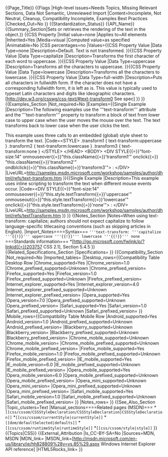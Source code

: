 {{Page_Title}}
{{Flags
|High-level issues=Needs Topics, Missing Relevant Sections, Data Not Semantic, Unreviewed Import
|Content=Incomplete, Not Neutral, Cleanup, Compatibility Incomplete, Examples Best Practices
|Checked_Out=No
}}
{{Standardization_Status}}
{{API_Name}}
{{Summary_Section|Sets or retrieves the rendering of the text in the object.}}
{{CSS Property
|Initial value=none
|Applies to=All elements
|Inherited=Yes
|Media=visual
|Computed value=as specified
|Animatable=No
|CSS percentages=no
|Values={{CSS Property Value
|Data Type=none
|Description=Default. Text is not transformed.
}}{{CSS Property Value
|Data Type=capitalize
|Description=Transforms the first character of each word to uppercase.
}}{{CSS Property Value
|Data Type=uppercase
|Description=Transforms all the characters to uppercase.
}}{{CSS Property Value
|Data Type=lowercase
|Description=Transforms all the characters to lowercase.
}}{{CSS Property Value
|Data Type=full-width
|Description=Puts all characters in fullwidth form. If the character does not have a corresponding fullwidth form, it is left as is. This value is typically used to typeset Latin characters and digits like ideographic characters. [http://dev.w3.org/csswg/css-text/#text-transform0 See spec]
}}
}}
{{Examples_Section
|Not_required=No
|Examples={{Single Example
|Description=The following examples use the '''text-transform''' attribute and the '''text-transform''' property to transform a block of text from lower case to upper case when the user moves the mouse over the text. The text transforms back to lower case when the user clicks the text.

This example uses three calls to an embedded (global) style sheet to transform the text.
|Code=&lt;STYLE&gt;
    .transform1 { text-transform:uppercase }
    .transform2 { text-transform:lowercase }
    .transform3 { text-transform:none }
&lt;/STYLE&gt;
&lt;/HEAD&gt;
&lt;BODY&gt; 
&lt;DIV STYLE{{=}}"font-size:14" 
    onmouseover{{=}}"this.className{{=}}'transform1'" 
    onclick{{=}} "this.className{{=}}'transform2'"
    ondblclick{{=}}"this.className{{=}}'transform3'"&gt; 
:
&lt;/DIV&gt;
|LiveURL=http://samples.msdn.microsoft.com/workshop/samples/author/dhtml/refs/text-transform.htm
}}{{Single Example
|Description=This example uses inline scripting to transform the text when different mouse events occur.
|Code=&lt;DIV STYLE{{=}}"font-size:14"
    onmouseover{{=}}"this.style.textTransform{{=}}'uppercase'"
    onmouseout{{=}}"this.style.textTransform{{=}}'lowercase'"
    onclick{{=}}"this.style.textTransform{{=}}'none'"&gt;
:
&lt;/DIV&gt;
|LiveURL=http://samples.msdn.microsoft.com/workshop/samples/author/dhtml/refs/textTransform.htm
}}
}}
{{Notes_Section
|Notes=When using text-transform: capitalize; authors should not expect capitalize to follow language-specific titlecasing conventions (such as skipping articles in English).
|Import_Notes====Syntax===
<code>'''text-transform: '''capitalize '''{{!}}''' uppercase '''{{!}}''' lowercase '''{{!}}''' none</code>
===Standards information===
*[http://go.microsoft.com/fwlink/p/?linkid{{=}}203757 CSS 2.1], Section 5.4.5
}}
{{Related_Specifications_Section
|Specifications=
}}
{{Compatibility_Section
|Not_required=No
|Imported_tables=
|Desktop_rows={{Compatibility Table Desktop Row
|Chrome_supported=Yes
|Chrome_version=1.0
|Chrome_prefixed_supported=Unknown
|Chrome_prefixed_version=
|Firefox_supported=Yes
|Firefox_version=1.0
|Firefox_prefixed_supported=Unknown
|Firefox_prefixed_version=
|Internet_explorer_supported=Yes
|Internet_explorer_version=4.0
|Internet_explorer_prefixed_supported=Unknown
|Internet_explorer_prefixed_version=
|Opera_supported=Yes
|Opera_version=7.0
|Opera_prefixed_supported=Unknown
|Opera_prefixed_version=
|Safari_supported=Yes
|Safari_version=1.0
|Safari_prefixed_supported=Unknown
|Safari_prefixed_version=
}}
|Mobile_rows={{Compatibility Table Mobile Row
|Android_supported=Yes
|Android_version=1.0
|Android_prefixed_supported=Unknown
|Android_prefixed_version=
|Blackberry_supported=Unknown
|Blackberry_version=
|Blackberry_prefixed_supported=Unknown
|Blackberry_prefixed_version=
|Chrome_mobile_supported=Unknown
|Chrome_mobile_version=
|Chrome_mobile_prefixed_supported=Unknown
|Chrome_mobile_prefixed_version=
|Firefox_mobile_supported=Yes
|Firefox_mobile_version=1.0
|Firefox_mobile_prefixed_supported=Unknown
|Firefox_mobile_prefixed_version=
|IE_mobile_supported=Yes
|IE_mobile_version=6.0
|IE_mobile_prefixed_supported=Unknown
|IE_mobile_prefixed_version=
|Opera_mobile_supported=Yes
|Opera_mobile_version=6.0
|Opera_mobile_prefixed_supported=Unknown
|Opera_mobile_prefixed_version=
|Opera_mini_supported=Unknown
|Opera_mini_version=
|Opera_mini_prefixed_supported=Unknown
|Opera_mini_prefixed_version=
|Safari_mobile_supported=Yes
|Safari_mobile_version=1.0
|Safari_mobile_prefixed_supported=Unknown
|Safari_mobile_prefixed_version=
}}
|Notes_rows=
}}
{{See_Also_Section
|Topic_clusters=Text
|Manual_sections====Related pages (MSDN)===
*<code>[[css/cssom/CSSStyleDeclaration/CSSStyleDeclaration|CSSStyleDeclaration]]</code>
*<code>[[css/cssom/currentStyle|currentStyle]]</code>
*<code>[[dom/defaultSelected|defaults]]</code>
*<code>[[css/cssom/runtimeStyle|runtimeStyle]]</code>
*<code>[[css/cssom/style|style]]</code>
}}
{{Topics|CSS}}
{{External_Attribution
|Is_CC-BY-SA=No
|Sources=MDN, MSDN
|MDN_link=
|MSDN_link=[http://msdn.microsoft.com/en-us/library/ie/hh828809%28v=vs.85%29.aspx Windows Internet Explorer API reference]
|HTML5Rocks_link=
}}